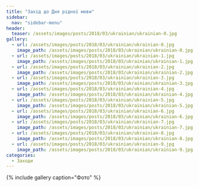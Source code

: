 ```yaml
---
title: "Захід до Дня рідної мови"
sidebar:
  nav: "sidebar-menu"
header:
  teaser: /assets/images/posts/2018/03/ukrainian/ukrainian-0.jpg
gallery:
  - url: /assets/images/posts/2018/03/ukrainian/ukrainian-0.jpg
    image_path: /assets/images/posts/2018/03/ukrainian/ukrainian-0.jpg
  - url: /assets/images/posts/2018/03/ukrainian/ukrainian-1.jpg
    image_path: /assets/images/posts/2018/03/ukrainian/ukrainian-1.jpg
  - url: /assets/images/posts/2018/03/ukrainian/ukrainian-2.jpg
    image_path: /assets/images/posts/2018/03/ukrainian/ukrainian-2.jpg
  - url: /assets/images/posts/2018/03/ukrainian/ukrainian-3.jpg
    image_path: /assets/images/posts/2018/03/ukrainian/ukrainian-3.jpg
  - url: /assets/images/posts/2018/03/ukrainian/ukrainian-4.jpg
    image_path: /assets/images/posts/2018/03/ukrainian/ukrainian-4.jpg
  - url: /assets/images/posts/2018/03/ukrainian/ukrainian-5.jpg
    image_path: /assets/images/posts/2018/03/ukrainian/ukrainian-5.jpg
  - url: /assets/images/posts/2018/03/ukrainian/ukrainian-6.jpg
    image_path: /assets/images/posts/2018/03/ukrainian/ukrainian-6.jpg
  - url: /assets/images/posts/2018/03/ukrainian/ukrainian-7.jpg
    image_path: /assets/images/posts/2018/03/ukrainian/ukrainian-7.jpg
  - url: /assets/images/posts/2018/03/ukrainian/ukrainian-8.jpg
    image_path: /assets/images/posts/2018/03/ukrainian/ukrainian-8.jpg
  - url: /assets/images/posts/2018/03/ukrainian/ukrainian-9.jpg
    image_path: /assets/images/posts/2018/03/ukrainian/ukrainian-9.jpg
categories:
  - Заходи
---
```


{% include gallery caption="Фото" %}
